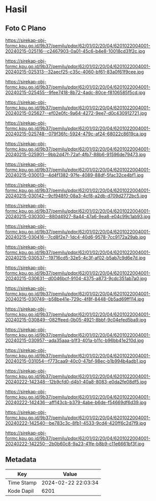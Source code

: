 # Hasil

## Foto C Plano

https://sirekap-obj-formc.kpu.go.id/9b37/pemilu/pdpr/62/01/02/20/04/6201022004001-20240215-025116--c2467903-0a01-45c6-b4e8-10018cd31f2c.jpg

https://sirekap-obj-formc.kpu.go.id/9b37/pemilu/pdpr/62/01/02/20/04/6201022004001-20240215-025313--32aecf25-c35c-4060-bf61-83a0f61f9cee.jpg

https://sirekap-obj-formc.kpu.go.id/9b37/pemilu/pdpr/62/01/02/20/04/6201022004001-20240215-025455--9fee7418-8b72-4adc-80ce-f8106585f5cd.jpg

https://sirekap-obj-formc.kpu.go.id/9b37/pemilu/pdpr/62/01/02/20/04/6201022004001-20240215-025627--ef02e0fc-9a64-4272-9ee7-d0c430912721.jpg

https://sirekap-obj-formc.kpu.go.id/9b37/pemilu/pdpr/62/01/02/20/04/6201022004001-20240215-025748--079f36fc-5924-479c-af24-68022c8619ca.jpg

https://sirekap-obj-formc.kpu.go.id/9b37/pemilu/pdpr/62/01/02/20/04/6201022004001-20240215-025901--9bb2d47f-72af-4fb7-88b6-91596de79473.jpg

https://sirekap-obj-formc.kpu.go.id/9b37/pemilu/pdpr/62/01/02/20/04/6201022004001-20240215-030013--4d4f1382-97fe-4089-88df-5fac32ce4bf1.jpg

https://sirekap-obj-formc.kpu.go.id/9b37/pemilu/pdpr/62/01/02/20/04/6201022004001-20240215-030142--9cf948f0-08a3-4cf8-a2db-d709d2772bc5.jpg

https://sirekap-obj-formc.kpu.go.id/9b37/pemilu/pdpr/62/01/02/20/04/6201022004001-20240215-030300--880d4927-8a44-47a6-9ea8-e04c99c1ab93.jpg

https://sirekap-obj-formc.kpu.go.id/9b37/pemilu/pdpr/62/01/02/20/04/6201022004001-20240215-030416--7cd8f2e7-1dc4-40d6-9578-7cc9172a29ab.jpg

https://sirekap-obj-formc.kpu.go.id/9b37/pemilu/pdpr/62/01/02/20/04/6201022004001-20240215-030537--19716cd5-32e5-4c3f-af02-b5ab7c9d6e7d.jpg

https://sirekap-obj-formc.kpu.go.id/9b37/pemilu/pdpr/62/01/02/20/04/6201022004001-20240215-030631--d0046bcf-9104-4375-a873-9cdc351ab7a0.jpg

https://sirekap-obj-formc.kpu.go.id/9b37/pemilu/pdpr/62/01/02/20/04/6201022004001-20240215-030749--b58be41e-729c-4f8f-8448-0b5ad69ff114.jpg

https://sirekap-obj-formc.kpu.go.id/9b37/pemilu/pdpr/62/01/02/20/04/6201022004001-20240215-030849--082ffeed-0b05-4921-8bbf-9c04efed5ba9.jpg

https://sirekap-obj-formc.kpu.go.id/9b37/pemilu/pdpr/62/01/02/20/04/6201022004001-20240215-030957--ada35aaa-b1f3-401a-b11c-b96bb41e210d.jpg

https://sirekap-obj-formc.kpu.go.id/9b37/pemilu/pdpr/62/01/02/20/04/6201022004001-20240215-031054--f773caa9-40c0-47bf-98ec-b1b994b4adb1.jpg

https://sirekap-obj-formc.kpu.go.id/9b37/pemilu/pdpr/62/01/02/20/04/6201022004001-20240222-142348--12b9cfd0-d4b1-40a8-8083-e0da2fe08df5.jpg

https://sirekap-obj-formc.kpu.go.id/9b37/pemilu/pdpr/62/01/02/20/04/6201022004001-20240222-142436--aff143cb-b379-4abe-b6de-f54669df6d39.jpg

https://sirekap-obj-formc.kpu.go.id/9b37/pemilu/pdpr/62/01/02/20/04/6201022004001-20240222-142540--be783c3c-8fb1-4533-9cd4-420ff6c2d7f9.jpg

https://sirekap-obj-formc.kpu.go.id/9b37/pemilu/pdpr/62/01/02/20/04/6201022004001-20240222-142250--2b0b60c8-9a23-41fe-b8b9-c11e6661bf3f.jpg


## Metadata

| Key        | Value               |
| ---------- | ------------------- |
| Time Stamp | 2024-02-22 22:03:34 |
| Kode Dapil | 6201                |



